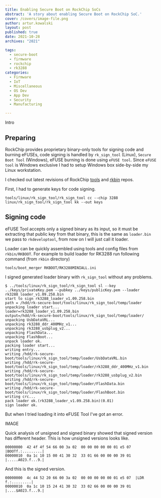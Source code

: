 ```yaml
---
title: Enabling Secure Boot on RockChip SoCs
abstract: 'A story about enabling Secure Boot on RockChip SoC.'
cover: /covers/image-file.png
author: artur.kowalski
layout: post
published: true
date: 2021-10-28
archives: "2021"

tags:
  - secure-boot
  - firmware
  - rockchip
  - rk3288
categories:
  - Firmware
  - IoT
  - Miscellaneous
  - OS Dev
  - App Dev
  - Security
  - Manufacturing

---
```


Intro

## Preparing

RockChip provides proprietary binary-only tools for signing code and burning
eFUSEs, code signing is handled by `rk_sign_tool` (Linux), `Secure Boot Tool`
(Windows), eFUSE burning is done using `eFUSE tool`. Since `eFUSE tool` is
Windows exclusive I had to setup Windows box side-by-side my Linux workstation.

I checked out latest revisions of RockChip [tools](https://github.com/rockchip-linux/tools)
and [rkbin](https://github.com/rockchip-linux/rkbin) repos.

First, I had to generate keys for code signing.

```shell
tools/linux/rk_sign_tool/rk_sign_tool cc --chip 3288
linux/rk_sign_tool/rk_sign_tool kk --out keys
```

## Signing code

eFUSE Tool accepts only a signed binary as its input, so it must be extracting
that public key from that binary, this is the same as `loader.bin` we pass to
`rkdeveloptool`, from now on I will just call it loader.

Loader can be quickly assembled using tools and config files from
`rkbin/RKBOOT`. For example to build loader for RK3288 run following command
(from `rkbin` directory)

```shell
tools/boot_merger RKBOOT/RK3288MINIALL.ini
```

I signed generated loader binary with `rk_sign_tool` without any problems.

```shell
$ ../tools/linux/rk_sign_tool/rk_sign_tool sl --key ../keys/privateKey.pem --pubkey ../keys/publicKey.pem --loader rk3288_loader_v1.09.258.bin
start to sign rk3288_loader_v1.09.258.bin
path = /hdd/rk-secure-boot/tools/linux/rk_sign_tool/temp/loader
unpacking loader start...
loader=rk3288_loader_v1.09.258.bin
output=/hdd/rk-secure-boot/tools/linux/rk_sign_tool/temp/loader/
unpacking UsbDataVRL...
unpacking rk3288_ddr_400MHz_v1...
unpacking rk3288_usbplug_v2...
unpacking FlashData...
unpacking FlashBoot...
unpack loader ok.
packing loader start...
writing entry...
writing /hdd/rk-secure-boot/tools/linux/rk_sign_tool/temp/loader/UsbDataVRL.bin
writing /hdd/rk-secure-boot/tools/linux/rk_sign_tool/temp/loader/rk3288_ddr_400MHz_v1.bin
writing /hdd/rk-secure-boot/tools/linux/rk_sign_tool/temp/loader/rk3288_usbplug_v2.bin
writing /hdd/rk-secure-boot/tools/linux/rk_sign_tool/temp/loader/FlashData.bin
writing /hdd/rk-secure-boot/tools/linux/rk_sign_tool/temp/loader/FlashBoot.bin
writing crc...
pack loader ok.(rk3288_loader_v1.09.258.bin)(0.01)
sign loader ok.
```

But when I tried loading it into eFUSE Tool I've got an error.

IMAGE

Quick analysis of unsigned and signed binary showed that signed version has
different header. This is how unsigned versions looks like.

```
00000000  42 4f 4f 54 66 00 3a 02  00 00 00 00 00 01 e5 07  |BOOTf.:.........|
00000010  0a 1c 10 15 00 41 30 32  33 01 66 00 00 00 39 01  |.....A023.f...9.|
```

And this is the signed version.

```
00000000  4c 44 52 20 66 00 3a 02  00 00 00 00 00 01 e5 07  |LDR f.:.........|
00000010  0a 1c 10 15 24 41 30 32  33 02 66 00 00 00 39 01  |....$A023.f...9.|
```


